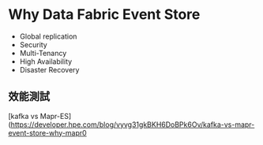 # Why Data Fabric Event Store

* Global replication
* Security
* Multi-Tenancy
* High Availability
* Disaster Recovery

## 效能測試

[kafka vs Mapr-ES](https://developer.hpe.com/blog/vyvg31gkBKH6DoBPk6Ov/kafka-vs-mapr-event-store-why-mapr0


